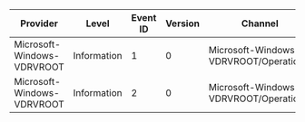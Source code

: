 Provider                    |  Level        |  Event ID  |  Version  |  Channel                                 |  Task  |  Opcode  |  Keyword  |  Message
----------------------------|---------------|------------|-----------|------------------------------------------|--------|----------|-----------|---------
Microsoft-Windows-VDRVROOT  |  Information  |  1         |  0        |  Microsoft-Windows-VDRVROOT/Operational  |        |          |           |
Microsoft-Windows-VDRVROOT  |  Information  |  2         |  0        |  Microsoft-Windows-VDRVROOT/Operational  |        |          |           |